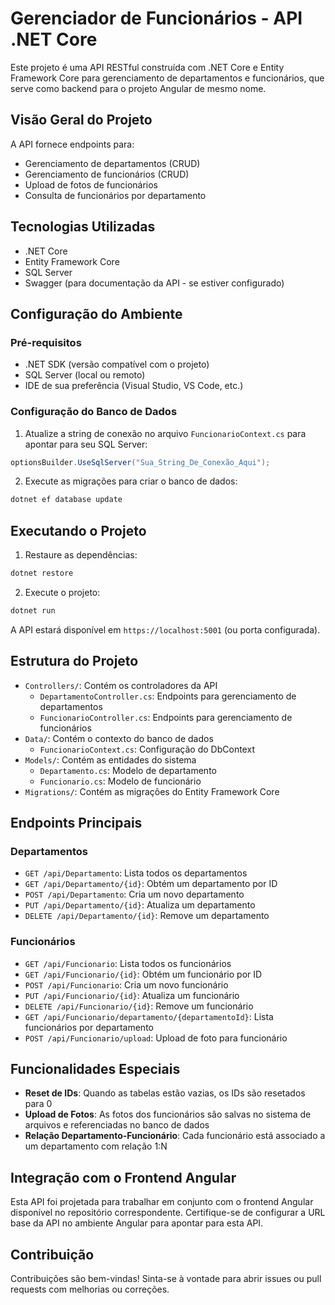 # Gerenciador de Funcionários - API .NET Core

Este projeto é uma API RESTful construída com .NET Core e Entity Framework Core para gerenciamento de departamentos e funcionários, que serve como backend para o projeto Angular de mesmo nome.

## Visão Geral do Projeto

A API fornece endpoints para:
- Gerenciamento de departamentos (CRUD)
- Gerenciamento de funcionários (CRUD)
- Upload de fotos de funcionários
- Consulta de funcionários por departamento

## Tecnologias Utilizadas

- .NET Core
- Entity Framework Core
- SQL Server
- Swagger (para documentação da API - se estiver configurado)

## Configuração do Ambiente

### Pré-requisitos

- .NET SDK (versão compatível com o projeto)
- SQL Server (local ou remoto)
- IDE de sua preferência (Visual Studio, VS Code, etc.)

### Configuração do Banco de Dados

1. Atualize a string de conexão no arquivo `FuncionarioContext.cs` para apontar para seu SQL Server:
```csharp
optionsBuilder.UseSqlServer("Sua_String_De_Conexão_Aqui");
```

2. Execute as migrações para criar o banco de dados:
```bash
dotnet ef database update
```

## Executando o Projeto

1. Restaure as dependências:
```bash
dotnet restore
```

2. Execute o projeto:
```bash
dotnet run
```

A API estará disponível em `https://localhost:5001` (ou porta configurada).

## Estrutura do Projeto

- `Controllers/`: Contém os controladores da API
  - `DepartamentoController.cs`: Endpoints para gerenciamento de departamentos
  - `FuncionarioController.cs`: Endpoints para gerenciamento de funcionários
- `Data/`: Contém o contexto do banco de dados
  - `FuncionarioContext.cs`: Configuração do DbContext
- `Models/`: Contém as entidades do sistema
  - `Departamento.cs`: Modelo de departamento
  - `Funcionario.cs`: Modelo de funcionário
- `Migrations/`: Contém as migrações do Entity Framework Core

## Endpoints Principais

### Departamentos
- `GET /api/Departamento`: Lista todos os departamentos
- `GET /api/Departamento/{id}`: Obtém um departamento por ID
- `POST /api/Departamento`: Cria um novo departamento
- `PUT /api/Departamento/{id}`: Atualiza um departamento
- `DELETE /api/Departamento/{id}`: Remove um departamento

### Funcionários
- `GET /api/Funcionario`: Lista todos os funcionários
- `GET /api/Funcionario/{id}`: Obtém um funcionário por ID
- `POST /api/Funcionario`: Cria um novo funcionário
- `PUT /api/Funcionario/{id}`: Atualiza um funcionário
- `DELETE /api/Funcionario/{id}`: Remove um funcionário
- `GET /api/Funcionario/departamento/{departamentoId}`: Lista funcionários por departamento
- `POST /api/Funcionario/upload`: Upload de foto para funcionário

## Funcionalidades Especiais

- **Reset de IDs**: Quando as tabelas estão vazias, os IDs são resetados para 0
- **Upload de Fotos**: As fotos dos funcionários são salvas no sistema de arquivos e referenciadas no banco de dados
- **Relação Departamento-Funcionário**: Cada funcionário está associado a um departamento com relação 1:N

## Integração com o Frontend Angular

Esta API foi projetada para trabalhar em conjunto com o frontend Angular disponível no repositório correspondente. Certifique-se de configurar a URL base da API no ambiente Angular para apontar para esta API.

## Contribuição

Contribuições são bem-vindas! Sinta-se à vontade para abrir issues ou pull requests com melhorias ou correções.
